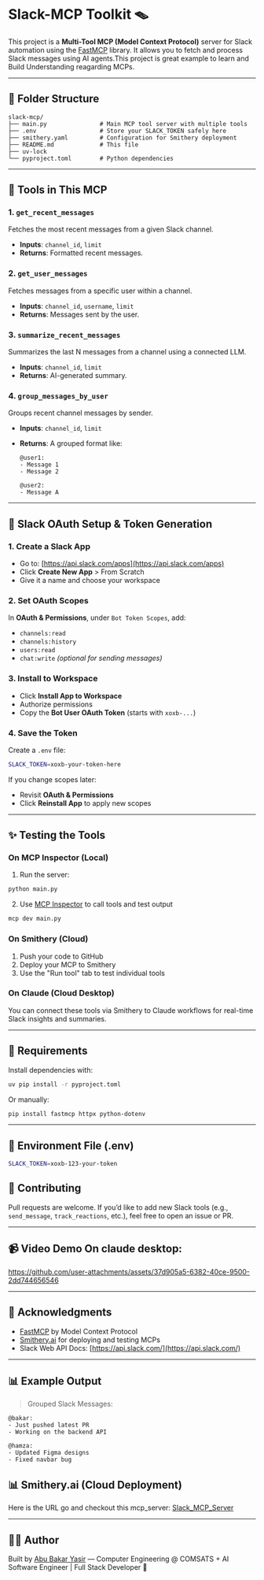 # Slack-MCP Toolkit 🪤

This project is a **Multi-Tool MCP (Model Context Protocol)** server for Slack automation using the [FastMCP](https://github.com/modelcontextprotocol/fastmcp) library. It allows you to fetch and process Slack messages using AI agents.This project is great example to learn and Build Understanding reagarding MCPs.

---

## 📂 Folder Structure

```
slack-mcp/
├── main.py               # Main MCP tool server with multiple tools
├── .env                  # Store your SLACK_TOKEN safely here
├── smithery.yaml         # Configuration for Smithery deployment
├── README.md             # This file
├── uv-lock
└── pyproject.toml        # Python dependencies

```

---

## 🚀 Tools in This MCP

### 1. `get_recent_messages`

Fetches the most recent messages from a given Slack channel.

* **Inputs**: `channel_id`, `limit`
* **Returns**: Formatted recent messages.

### 2. `get_user_messages`

Fetches messages from a specific user within a channel.

* **Inputs**: `channel_id`, `username`, `limit`
* **Returns**: Messages sent by the user.

### 3. `summarize_recent_messages`

Summarizes the last N messages from a channel using a connected LLM.

* **Inputs**: `channel_id`, `limit`
* **Returns**: AI-generated summary.

### 4. `group_messages_by_user`

Groups recent channel messages by sender.

* **Inputs**: `channel_id`, `limit`
* **Returns**: A grouped format like:

  ```
  @user1:
  - Message 1
  - Message 2

  @user2:
  - Message A
  ```

---

## 🚪 Slack OAuth Setup & Token Generation

### 1. Create a Slack App

* Go to: [https://api.slack.com/apps](https://api.slack.com/apps)
* Click **Create New App** > From Scratch
* Give it a name and choose your workspace

### 2. Set OAuth Scopes

In **OAuth & Permissions**, under `Bot Token Scopes`, add:

* `channels:read`
* `channels:history`
* `users:read`
* `chat:write` *(optional for sending messages)*

### 3. Install to Workspace

* Click **Install App to Workspace**
* Authorize permissions
* Copy the **Bot User OAuth Token** (starts with `xoxb-...`)

### 4. Save the Token

Create a `.env` file:

```bash
SLACK_TOKEN=xoxb-your-token-here
```

If you change scopes later:

* Revisit **OAuth & Permissions**
* Click **Reinstall App** to apply new scopes

---

## ✨ Testing the Tools

### On MCP Inspector (Local)

1. Run the server:

```bash
python main.py
```

2. Use [MCP Inspector](https://inspector.modelcontextprotocol.org/) to call tools and test output
```bash
mcp dev main.py
```   

### On Smithery (Cloud)

1. Push your code to GitHub
2. Deploy your MCP to Smithery
3. Use the "Run tool" tab to test individual tools

### On Claude (Cloud Desktop)

You can connect these tools via Smithery to Claude workflows for real-time Slack insights and summaries.

---

## 🚜 Requirements

Install dependencies with:

```bash
uv pip install -r pyproject.toml
```

Or manually:

```bash
pip install fastmcp httpx python-dotenv
```

---

## 🔧 Environment File (.env)

```bash
SLACK_TOKEN=xoxb-123-your-token
```



## 🎉 Contributing

Pull requests are welcome. If you’d like to add new Slack tools (e.g., `send_message`, `track_reactions`, etc.), feel free to open an issue or PR.

---

## 📹 Video Demo On claude desktop:



https://github.com/user-attachments/assets/37d905a5-6382-40ce-9500-2dd744656546



---

## 🙏 Acknowledgments

* [FastMCP](https://github.com/modelcontextprotocol/fastmcp) by Model Context Protocol
* [Smithery.ai](https://smithery.ai) for deploying and testing MCPs
* Slack Web API Docs: [https://api.slack.com/](https://api.slack.com/)

---

## 📊 Example Output

> Grouped Slack Messages:

```
@bakar:
- Just pushed latest PR
- Working on the backend API

@hamza:
- Updated Figma designs
- Fixed navbar bug
```

## 📊 Smithery.ai (Cloud Deployment)
Here is the URL go and checkout this mcp_server:
[Slack_MCP_Server](https://smithery.ai/server/@Abu-BakarYasir/my_slack_mcp)

---
## 🧑‍💻 Author

Built by [Abu Bakar Yasir](https://github.com/Abu-BakarYasir) — Computer Engineering @ COMSATS + AI Software Engineer | Full Stack Developer 🚀

